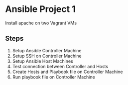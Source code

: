 # Ansible Project 1
Install apache on two Vagrant VMs

## Steps
1. Setup Ansible Controller Machine
2. Setup SSH on Controller Machine
3. Setup Ansible Host Machines
4. Test connection between Controller and Hosts
5. Create Hosts and Playbook file on Controller Machine
6. Run playbook file on Controller Machine
